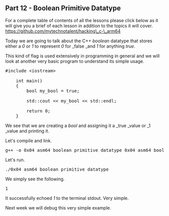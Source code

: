 ## Part 12 - Boolean Primitive Datatype

For a complete table of contents of all the lessons please click below as it will give you a brief of each lesson in addition to the topics it will cover. https://github.com/mytechnotalent/hacking\_c-\_arm64

Today we are going to talk about the C++ _boolean_ datatype that stores either a _0_ or _1_ to represent _0_ for _false _and _1_ for anything _true_.

This kind of flag is used extensively in programming in general and we will look at another very basic program to understand its simple usage.

<pre spellcheck="false">#include &lt;iostream&gt;
	
	int main()
	{
	    bool my_bool = true;

	    std::cout &lt;&lt; my_bool &lt;&lt; std::endl;

	    return 0;
	}
</pre>

We see that we are creating a _bool_ and assigning it a _true _value or _1 _value and printing it.

Let's compile and link.

<pre spellcheck="false">g++ -o 0x04_asm64_boolean_primitive_datatype 0x04_asm64_boolean_primitive_datatype.cpp
</pre>

Let's run.

<pre spellcheck="false">./0x04_asm64_boolean_primitive_datatype
</pre>

We simply see the following.

<pre spellcheck="false">1
</pre>

It successfully echoed _1_ to the terminal stdout. Very simple.

Next week we will debug this very simple example.